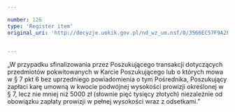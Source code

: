 ```yaml
---

number: 126
type: 'Register item'
original_uri: 'http://decyzje.uokik.gov.pl/nd_wz_um.nsf/0/3566EC57F9A2FB5EC12572DD0032942A?OpenDocument'


---
```


„W przypadku sfinalizowania przez Poszukującego transakcji dotyczących przedmiotów pokwitowanych w Karcie Poszukującego lub o których mowa w § 7 pkt 6 bez uprzedniego powiadomienia o tym Pośrednika, Poszukujący zapłaci karę umowną w kwocie podwójnej wysokości prowizji określonej w § 7, lecz nie mniej niż 5000 zł (słownie pięć tysięcy złotych) niezależnie od obowiązku zapłaty prowizji w pełnej wysokości wraz z odsetkami.”
